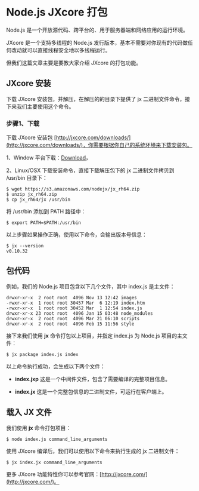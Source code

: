 # Node.js JXcore 打包

Node.js 是一个开放源代码、跨平台的、用于服务器端和网络应用的运行环境。

JXcore 是一个支持多线程的 Node.js 发行版本，基本不需要对你现有的代码做任何改动就可以直接线程安全地以多线程运行。

但我们这篇文章主要是要教大家介绍 JXcore 的打包功能。

## JXcore 安装

下载 JXcore 安装包，并解压，在解压的的目录下提供了 jx 二进制文件命令，接下来我们主要使用这个命令。

### 步骤1、下载

下载 JXcore 安装包 [http://jxcore.com/downloads/](http://jxcore.com/downloads/)，你需要根据你自己的系统环境来下载安装包。

1、Window 平台下载：[Download](https://jxcore.s3.amazonaws.com/0305/jx_winsetup.zip)，

2、Linux/OSX 下载安装命令，直接下载解压包下的 jx 二进制文件拷贝到 /usr/bin 目录下：

```
$ wget https://s3.amazonaws.com/nodejx/jx_rh64.zip
$ unzip jx_rh64.zip
$ cp jx_rh64/jx /usr/bin

```

将 /usr/bin 添加到 PATH 路径中：

```
$ export PATH=$PATH:/usr/bin

```

以上步骤如果操作正确，使用以下命令，会输出版本号信息：

```
$ jx --version
v0.10.32

```

## 包代码

例如，我们的 Node.js 项目包含以下几个文件，其中 index.js 是主文件：

```
drwxr-xr-x  2 root root  4096 Nov 13 12:42 images
-rwxr-xr-x  1 root root 30457 Mar  6 12:19 index.htm
-rwxr-xr-x  1 root root 30452 Mar  1 12:54 index.js
drwxr-xr-x 23 root root  4096 Jan 15 03:48 node_modules
drwxr-xr-x  2 root root  4096 Mar 21 06:10 scripts
drwxr-xr-x  2 root root  4096 Feb 15 11:56 style

```

接下来我们使用 **jx** 命令打包以上项目，并指定 index.js 为 Node.js 项目的主文件：

```
$ jx package index.js index

```

以上命令执行成功，会生成以下两个文件：

*   **index.jxp** 这是一个中间件文件，包含了需要编译的完整项目信息。

*   **index.jx** 这是一个完整包信息的二进制文件，可运行在客户端上。

## 载入 JX 文件

我们使用 **jx** 命令打包项目：

```
$ node index.js command_line_arguments

```

使用 JXcore 编译后，我们可以使用以下命令来执行生成的 jx 二进制文件：

```
$ jx index.jx command_line_arguments
```

更多 JXcore 功能特性你可以参考官网：[http://jxcore.com/](http://jxcore.com/)。

